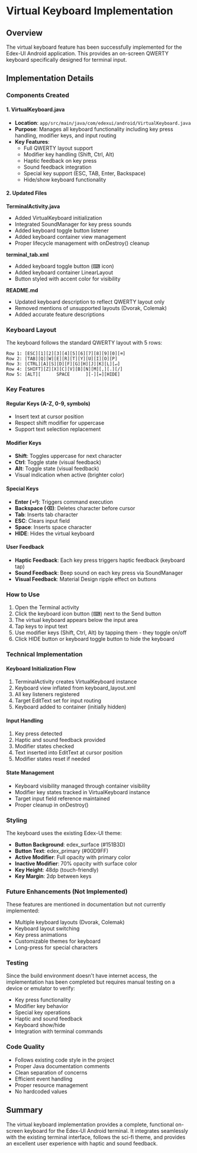 # Virtual Keyboard Implementation

## Overview
The virtual keyboard feature has been successfully implemented for the Edex-UI Android application. This provides an on-screen QWERTY keyboard specifically designed for terminal input.

## Implementation Details

### Components Created

#### 1. VirtualKeyboard.java
- **Location**: `app/src/main/java/com/edexui/android/VirtualKeyboard.java`
- **Purpose**: Manages all keyboard functionality including key press handling, modifier keys, and input routing
- **Key Features**:
  - Full QWERTY layout support
  - Modifier key handling (Shift, Ctrl, Alt)
  - Haptic feedback on key press
  - Sound feedback integration
  - Special key support (ESC, TAB, Enter, Backspace)
  - Hide/show keyboard functionality

#### 2. Updated Files

**TerminalActivity.java**
- Added VirtualKeyboard initialization
- Integrated SoundManager for key press sounds
- Added keyboard toggle button listener
- Added keyboard container view management
- Proper lifecycle management with onDestroy() cleanup

**terminal_tab.xml**
- Added keyboard toggle button (⌨ icon)
- Added keyboard container LinearLayout
- Button styled with accent color for visibility

**README.md**
- Updated keyboard description to reflect QWERTY layout only
- Removed mentions of unsupported layouts (Dvorak, Colemak)
- Added accurate feature descriptions

### Keyboard Layout

The keyboard follows the standard QWERTY layout with 5 rows:

```
Row 1: [ESC][1][2][3][4][5][6][7][8][9][0][⌫]
Row 2: [TAB][Q][W][E][R][T][Y][U][I][O][P]
Row 3: [CTRL][A][S][D][F][G][H][J][K][L][↵]
Row 4: [SHIFT][Z][X][C][V][B][N][M][,][.][/]
Row 5: [ALT][      SPACE      ][-][=][HIDE]
```

### Key Features

#### Regular Keys (A-Z, 0-9, symbols)
- Insert text at cursor position
- Respect shift modifier for uppercase
- Support text selection replacement

#### Modifier Keys
- **Shift**: Toggles uppercase for next character
- **Ctrl**: Toggle state (visual feedback)
- **Alt**: Toggle state (visual feedback)
- Visual indication when active (brighter color)

#### Special Keys
- **Enter (↵)**: Triggers command execution
- **Backspace (⌫)**: Deletes character before cursor
- **Tab**: Inserts tab character
- **ESC**: Clears input field
- **Space**: Inserts space character
- **HIDE**: Hides the virtual keyboard

#### User Feedback
- **Haptic Feedback**: Each key press triggers haptic feedback (keyboard tap)
- **Sound Feedback**: Beep sound on each key press via SoundManager
- **Visual Feedback**: Material Design ripple effect on buttons

### How to Use

1. Open the Terminal activity
2. Click the keyboard icon button (⌨) next to the Send button
3. The virtual keyboard appears below the input area
4. Tap keys to input text
5. Use modifier keys (Shift, Ctrl, Alt) by tapping them - they toggle on/off
6. Click HIDE button or keyboard toggle button to hide the keyboard

### Technical Implementation

#### Keyboard Initialization Flow
1. TerminalActivity creates VirtualKeyboard instance
2. Keyboard view inflated from keyboard_layout.xml
3. All key listeners registered
4. Target EditText set for input routing
5. Keyboard added to container (initially hidden)

#### Input Handling
1. Key press detected
2. Haptic and sound feedback provided
3. Modifier states checked
4. Text inserted into EditText at cursor position
5. Modifier states reset if needed

#### State Management
- Keyboard visibility managed through container visibility
- Modifier key states tracked in VirtualKeyboard instance
- Target input field reference maintained
- Proper cleanup in onDestroy()

### Styling

The keyboard uses the existing Edex-UI theme:
- **Button Background**: edex_surface (#151B3D)
- **Button Text**: edex_primary (#00D9FF)
- **Active Modifier**: Full opacity with primary color
- **Inactive Modifier**: 70% opacity with surface color
- **Key Height**: 48dp (touch-friendly)
- **Key Margin**: 2dp between keys

### Future Enhancements (Not Implemented)

These features are mentioned in documentation but not currently implemented:
- Multiple keyboard layouts (Dvorak, Colemak)
- Keyboard layout switching
- Key press animations
- Customizable themes for keyboard
- Long-press for special characters

### Testing

Since the build environment doesn't have internet access, the implementation has been completed but requires manual testing on a device or emulator to verify:
- Key press functionality
- Modifier key behavior
- Special key operations
- Haptic and sound feedback
- Keyboard show/hide
- Integration with terminal commands

### Code Quality

- Follows existing code style in the project
- Proper Java documentation comments
- Clean separation of concerns
- Efficient event handling
- Proper resource management
- No hardcoded values

## Summary

The virtual keyboard implementation provides a complete, functional on-screen keyboard for the Edex-UI Android terminal. It integrates seamlessly with the existing terminal interface, follows the sci-fi theme, and provides an excellent user experience with haptic and sound feedback.
